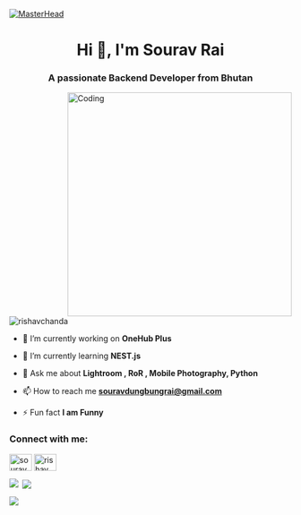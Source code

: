 [![MasterHead](https://firebasestorage.googleapis.com/v0/b/flexi-coding.appspot.com/o/dempgi7-520f8d5f-63d4-4453-8822-dbc149ae27f8.gif?alt=media&token=91c0c7b2-93c3-4029-b011-1a8703c5730d)](https://rishavchanda.io)
<h1 align="center">Hi 👋, I'm Sourav Rai</h1>
<h3 align="center">A passionate Backend Developer from Bhutan</h3>
<img align="right" alt="Coding" width="400" src="https://cdn.dribbble.com/users/1162077/screenshots/3848914/programmer.gif">


<p align="left"> <img src="https://komarev.com/ghpvc/?username=rishavchanda&label=Profile%20views&color=0e75b6&style=flat" alt="rishavchanda" /> </p>


- 🔭 I’m currently working on **OneHub Plus**

- 🌱 I’m currently learning **NEST.js**

- 💬 Ask me about **Lightroom , RoR , Mobile Photography, Python**

- 📫 How to reach me **souravdungbungrai@gmail.com**

- ⚡ Fun fact **I am Funny**

<h3 align="left">Connect with me:</h3>
<p align="left">
<a href="https://www.linkedin.com/in/sourav-rai-a476a6280/" target="blank"><img align="center" src="https://raw.githubusercontent.com/rahuldkjain/github-profile-readme-generator/master/src/images/icons/Social/linked-in-alt.svg" alt="sourav" height="30" width="40" /></a>
<a href="https://www.instagram.com/lekickass/" target="blank"><img align="center" src="https://raw.githubusercontent.com/rahuldkjain/github-profile-readme-generator/master/src/images/icons/Social/instagram.svg" alt="rishav_chanda" height="30" width="40" /></a>




<p><img align="left" src="https://github-readme-streak-stats.herokuapp.com/?user=souraviarrai&theme=dracula&hide_border=false" /></p>

<p>&nbsp;<img align="center" src="https://github-readme-stats.vercel.app/api?username=souraviarrai&theme=dracula&show_icons=true&hide_border=false&count_private=true" /></p>

<p><img align="center" src="https://github-readme-stats.vercel.app/api/top-langs/?username=souraviarrai&theme=dracula&show_icons=true&hide_border=false&layout=compact" /></p>

